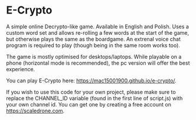 # E-Crypto

A simple online Decrypto-like game. Available in English and Polish. Uses a custom word set and allows re-rolling a few words at the start of the game, but otherwise plays the same as the boardgame. An extrenal voice chat program is required to play (though being in the same room works too). 

The game is mostly optimised for desktops/laptops. While playable on a phone (horizontal mode is recommended), the pc version will offer the best experience.

You can play E-Crypto here: https://mac15001900.github.io/e-crypto/.


If you wish to use this code for your own project, please make sure to replace the CHANNEL_ID variable (found in the first line of script.js) with your own channel id. You can get one by creating a free account on https://scaledrone.com.